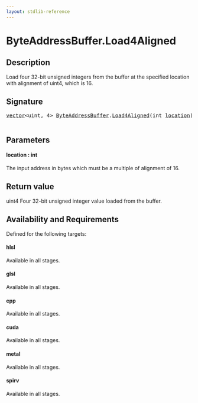 ```yaml
---
layout: stdlib-reference
---
```


# ByteAddressBuffer\.Load4Aligned

## Description

Load four 32-bit unsigned integers from the buffer at the specified location with alignment
of <span class='code'>uint4</span>, which is 16.



## Signature 

<pre>
<a href="../types/vector/index.html" class="code_type">vector</a>&lt;<span class="code_keyword">uint</span>, 4&gt; <a href="../types/byteaddressbuffer-04b/index.html" class="code_type">ByteAddressBuffer</a>.<a href="load4aligned-05.html">Load4Aligned</a>(<span class="code_keyword">int</span> <a href="load4aligned-05.html#decl-location" class="code_param">location</a>);

</pre>

## Parameters

####  <a id="decl-location"></a>location  : int
The input address in bytes which must be a multiple of alignment of 16.


## Return value
<span class='code'>uint4</span> Four 32-bit unsigned integer value loaded from the buffer.


## Availability and Requirements

Defined for the following targets:

#### hlsl
Available in all stages.

#### glsl
Available in all stages.

#### cpp
Available in all stages.

#### cuda
Available in all stages.

#### metal
Available in all stages.

#### spirv
Available in all stages.




